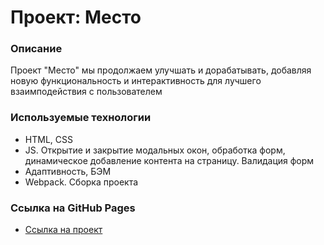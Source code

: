 # Проект: Место

### Описание
Проект "Место" мы продолжаем улучшать и дорабатывать, добавляя новую функциональность и интерактивность для лучшего взаимподействия с пользователем

### Используемые технологии
* HTML, CSS
* JS. Открытие и закрытие модальных окон, обработка форм, динамическое добавление контента на страницу. Валидация форм
* Адаптивность, БЭМ
* Webpack. Сборка проекта

### Ссылка на GitHub Pages

* [Ссылка на проект](https://eilerglen.github.io/mesto/)





